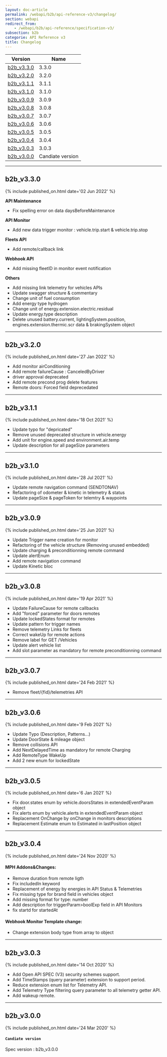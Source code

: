 ```yaml
---
layout: doc-article
permalink: /webapi/b2b/api-reference-v3/changelog/
section: webapi
redirect_from: 
    - /webapi/b2b/api-reference/specification-v3/
subsection: b2b
categorie: API Reference v3 
title: Changelog
---
```


Version|Name
-|-
[b2b_v3.3.0](#b2b_v330) | 3.3.0
[b2b_v3.2.0](#b2b_v320) | 3.2.0
[b2b_v3.1.1](#b2b_v311) | 3.1.1
[b2b_v3.1.0](#b2b_v310) | 3.1.0
[b2b_v3.0.9](#b2b_v309) | 3.0.9
[b2b_v3.0.8](#b2b_v308) | 3.0.8
[b2b_v3.0.7](#b2b_v307) | 3.0.7
[b2b_v3.0.6](#b2b_v306) | 3.0.6
[b2b_v3.0.5](#b2b_v305) | 3.0.5
[b2b_v3.0.4](#b2b_v304) | 3.0.4
[b2b_v3.0.3](#b2b_v303) | 3.0.3
[b2b_v3.0.0](#b2b_v300) | Candiate version

<hr>

## b2b_v3.3.0

{% include published_on.html date='02 Jun 2022' %}

**API Maintenance**
- Fix spelling error on data daysBeforeMaintenance

**API Monitor**
- Add new data trigger monitor : vehicle.trip.start & vehicle.trip.stop

**Fleets API**
- Add remote/callback link

**Webhook API**
- Add missing fleetID in monitor event notification

**Others**
- Add missing link telemetry for vehicles APIs
- Update swagger structure & commentary
- Change unit of fuel consumption
- Add energy type hydrogen
- Change unit of energy.extension.electric.residual
- Update energy.type description
- Delete unused battery.current, lightingSystem.position, engines.extension.thermic.scr data & brakingSystem object


<hr>

## b2b_v3.2.0

{% include published_on.html date='27 Jan 2022' %}

- Add monitor airConditioning
- Add remote failureCause : CanceledByDriver
- driver approval deprecated
- Add remote precond prog delete features
- Remote doors: Forced field deprecedated

<hr>

## b2b_v3.1.1

{% include published_on.html date='18 Oct 2021' %}

- Update typo for "depricated"
- Remove unused deprecated structure in vehicle.energy
- Add unit for engine.speed and environment.air.temp
- Update description for all pageSize parameters

<hr>

## b2b_v3.1.0

{% include published_on.html date='28 Jul 2021' %}

- Update remote navigation command (SENDTONAV)
- Refactoring of odometer & kinetic in telemetry & status
- Update pageSize & pageToken for telemtry & waypoints



<hr>

## b2b_v3.0.9

{% include published_on.html date='25 Jun 2021' %}

- Update Trigger name creation for monitor
- Refactoring of the vehicle structure (Removing unused embedded)
- Update charging & preconditionning remote command
- Update alertEnum
- Add remote navigation command
- Update Kinetic bloc

<hr>

## b2b_v3.0.8

{% include published_on.html date='19 Apr 2021' %}

- Update FailureCause for remote callbacks
- Add "forced" parameter for doors remotes
- Update lockedStates format for remotes
- Update pattern for trigger names
- Remove telemetry Links for fleets
- Correct wakeUp for remote actions
- Remove label for GET /Vehicles
- Update alert vehicle list
- Add slot parameter as mandatory for remote preconditionning command



<hr>

## b2b_v3.0.7


{% include published_on.html date='24 Feb 2021' %}

- Remove fleet/{fid}/telemetries API


<hr>

## b2b_v3.0.6

{% include published_on.html date='9 Feb 2021' %}

- Update Typo (Description, Patterns...)
- Update DoorState & mileage object
- Remove collisions API
- Add NextDelayedTime as mandatory for remote Charging
- Add RemoteType WakeUp
- Add 2 new enum for lockedState

<hr>

## b2b_v3.0.5

{% include published_on.html date='6 Jan 2021' %}

- Fix door.states enum by vehicle.doorsStates in extendedEventParam object
- Fix alerts enum by vehicle.alerts in extendedEventParam object
- Replacement OnChange by onChange in monitors descriptions
- Replacement Estimate enum to Estimated in lastPosition object


<hr>

## b2b_v3.0.4

{% include published_on.html date='24 Nov 2020' %}

#### MPH Addons&Changes:

- Remove duration from remote ligth
- Fix includedIn keyword
- Replacement of energy by energies in API Status & Telemetries
- Fix missing type for brand field in vehicles object
- Add missing format for type: number
- Add description for triggerParam>boolExp field in API Monitors
- fix startd for startedAt

#### Webhook Monitor Template change:
- Change extension body type from array to object


<hr>

## b2b_v3.0.3

{% include published_on.html date='14 Oct 2020' %}

- Add Open API SPEC (V3) security schemes support.
- Add TimeStamps (query parameter) extension to support period.
- Reduce extension enum list for Telemetry API.
- Add Telemetry Type filtering query parameter to all telemetry getter API.
- Add wakeup remote.

<hr>

## b2b_v3.0.0

{% include published_on.html date='24 Mar 2020' %}

#### `Candiate version`
Spec version : b2b_v3.0.0